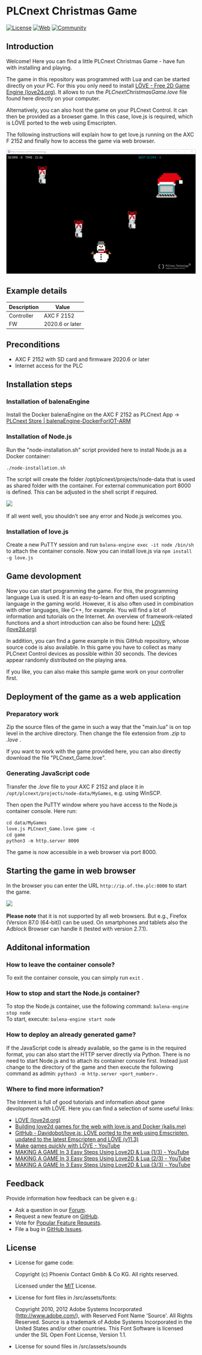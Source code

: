 # PLCnext Christmas Game

[![License](https://img.shields.io/badge/license-MIT-blue.svg)](LICENSE)
[![Web](https://img.shields.io/badge/PLCnext-Website-blue.svg)](https://www.phoenixcontact.com/plcnext)
[![Community](https://img.shields.io/badge/PLCnext-Community-blue.svg)](https://www.plcnext-community.net)

## Introduction

Welcome! Here you can find a little PLCnext Christmas Game - have fun with installing and playing.

The game in this repository was programmed with Lua and can be started directly on your PC. For this you only need to install [LÖVE - Free 2D Game Engine (love2d.org)](https://love2d.org/). It allows to run the *PLCnextChristmasGame.love* file found here directly on your computer.

Alternatively, you can also host the game on your PLCnext Control. It can then be provided as a browser game.
In this case, love.js is required, which is LÖVE ported to the web using Emscripten. 

The following instructions will explain how to get love.js running on the AXC F 2152 and finally how to access the game via web browser.

![Alt-Text](images/GameScreen1.png)

## Example details

|Description |Value  |
| --- | --- |
|Controller |AXC F 2152 |
|FW |2020.6 or later |

## Preconditions

- AXC F 2152 with SD card and firmware 2020.6 or later
-	Internet access for the PLC

## Installation steps


### Installation of balenaEngine

Install the Docker balenaEngine on the AXC F 2152 as PLCnext App -> [PLCnext Store | balenaEngine-DockerForIOT-ARM](https://www.plcnextstore.com/963)


### Installation of Node.js

Run the "node-installation.sh" script provided here to install Node.js as a Docker container:

```
./node-installation.sh
```
The script will create the folder /opt/plcnext/projects/node-data that is used as shared folder with the container. For external communication port 8000 is defined. This can be adjusted in the shell script if required.

![](https://github.com/PLCnext/PLCnextGame/blob/main/img/node-installation.PNG)

If all went well, you shouldn’t see any error and Node.js welcomes you.


### Installation of love.js

Create a new PuTTY session and run `balena-engine exec -it node /bin/sh` to attach the container console.
Now you can install love.js via `npm install -g love.js`


## Game devolopment

Now you can start programming the game. For this, the programming language Lua is used. It is an easy-to-learn and often used scripting language in the gaming world. However, it is also often used in combination with other languages, like C++, for example. You will find a lot of information and tutorials on the Internet. An overview of framework-related functions and a short introduction can also be found here: [LOVE (love2d.org)](https://love2d.org/wiki/Main_Page)

In addition, you can find a game example in this GitHub repository, whose source code is also available. In this game you have to collect as many PLCnext Control devices as possible within 30 seconds. The devices appear randomly distributed on the playing area.

If you like, you can also make this sample game work on your controller first.


## Deployment of the game as a web application


### Preparatory work

Zip the source files of the game in such a way that the "main.lua" is on top level in the archive directory. Then change the file extension from *.zip* to *.love* .

If you want to work with the game provided here, you can also directly download the file "PLCnext_Game.love".


### Generating JavaScript code

Transfer the *.love* file to your AXC F 2152 and place it in `/opt/plcnext/projects/node-data/MyGames`, e.g. using WinSCP.

Then open the PuTTY window where you have access to the Node.js container console. Here run: 

```
cd data/MyGames
love.js PLCnext_Game.love game -c
cd game
python3 -m http.server 8000
```
The game is now accessible in a web browser via port 8000.

## Starting the game in web browser

In the browser you can enter the URL `http://ip.of.the.plc:8000` to start the game.

![](https://github.com/PLCnext/PLCnextGame/blob/main/img/PLCnextGame_BrowserView.png)

**Please note** that it is not supported by all web browsers. But e.g., Firefox (Version 87.0 (64-bit)) can be used. On smartphones and tablets also the Adblock Browser can handle it (tested with version 2.7.1).


## Additonal information

### How to leave the container console?
To exit the container console, you can simply run `exit` .

### How to stop and start the Node.js container?
To stop the Node.js container, use the following command: `balena-engine stop node` \
To start, execute: `balena-engine start node`

### How to deploy an already generated game?
If the JavaScript code is already available, so the game is in the required format, you can also start the HTTP server directly via Python. There is no need to start Node.js and to attach its container console first. Instead just change to the directory of the game and then execute the following command as admin: `python3 -m http.server <port_number>` .

### Where to find more information?
The Interent is full of good tutorials and information about game devolopment with LÖVE. Here you can find a selection of some useful links:
-	[LOVE (love2d.org)](https://love2d.org/wiki/Main_Page)
-	[Building love2d games for the web with love.js and Docker (kalis.me)](https://kalis.me/building-love2d-games-web-docker/)
-	[GitHub - Davidobot/love.js: LÖVE ported to the web using Emscripten, updated to the latest Emscripten and LÖVE (v11.3)](https://github.com/Davidobot/love.js/)
-	[Make games quickly with LÖVE - YouTube](https://www.youtube.com/watch?v=u6GWjojPQiM)
-	[MAKING A GAME In 3 Easy Steps Using Love2D & Lua (1/3) - YouTube](https://www.youtube.com/watch?v=qA267wyXHeU)
-	[MAKING A GAME In 3 Easy Steps Using Love2D & Lua (2/3) - YouTube](https://www.youtube.com/watch?v=3CRIhC_2wTI)
-	[MAKING A GAME In 3 Easy Steps Using Love2D & Lua (3/3) - YouTube](https://www.youtube.com/watch?v=QWoRboCnsuo)


## Feedback

Provide information how feedback can be given e.g.:

* Ask a question in our [Forum](https://www.plcnext-community.net/index.php?option=com_easydiscuss&view=categories&Itemid=221&lang=en).
* Request a new feature on [GitHub](CONTRIBUTING.md).
* Vote for [Popular Feature Requests](https://github.com/PLCnext/PLCnextGame/issues?q=is%3Aopen+is%3Aissue+label%3Afeature-request+sort%3Areactions-%2B1-desc).
* File a bug in [GitHub Issues](https://github.com/PLCnext/PLCnextGame/issues).

## License

- License for game code:
  
  Copyright (c) Phoenix Contact Gmbh & Co KG. All rights reserved.

  Licensed under the [MIT](LICENSE) License.

- License for font files in /src/assets/fonts:
  
  Copyright 2010, 2012 Adobe Systems Incorporated (http://www.adobe.com/), with Reserved Font Name 'Source'. All Rights Reserved. Source is a trademark of Adobe Systems Incorporated in the United States and/or other countries.
This Font Software is licensed under the SIL Open Font License, Version 1.1.

- License for sound files in /src/assets/sounds
